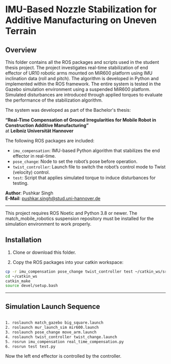 # IMU-Based Nozzle Stabilization for Additive Manufacturing on Uneven Terrain

## Overview

This folder contains all the ROS packages and scripts used in the student thesis project. The project investigates real-time stabilization of end effector of UR10 robotic arms mounted on MiR600 platform using IMU inclination data (roll and pitch). The algorithm is developed in Python and implemented within the ROS framework. The entire system is tested in the Gazebo simulation environment using a suspended MiR600 platform. Simulated disturbances are introduced through applied torques to evaluate the performance of the stabilization algorithm.


The system was developed as part of the Bachelor's thesis:

**“Real-Time Compensation of Ground Irregularities for Mobile Robot in Construction Additive Manufacturing”**  
at **Leibniz Universität Hannover**

The following ROS packages are included:

- `imu_compensation`: IMU-based Python algorithm that stabilizes the end effector in real-time.
- `pose_change`: Node to set the robot’s pose before operation.
- `twist_controller`: Launch file to switch the robot’s control mode to Twist (velocity) control.
- `test`: Script that applies simulated torque to induce disturbances for testing.

**Author**: Pushkar Singh  
**E-Mail**: pushkar.singh@stud.uni-hannover.de

---
This project requires ROS Noetic and Python 3.8 or newer. The match_mobile_robotics suspension repository must be installed for the simulation environment to work properly.

## Installation

1. Clone or download this folder.

2. Copy the ROS packages into your catkin workspace:
```bash
cp -r imu_compensation pose_change twist_controller test ~/catkin_ws/src/
cd ~/catkin_ws
catkin_make
source devel/setup.bash
```
---


## Simulation Launch Sequence
```bash

1. roslaunch match_gazebo big_square.launch
2. roslaunch mur_launch_sim mir600.launch
3. roslaunch pose_change move_arm.launch
4. roslaunch twist_controller twist_change.launch
5. rosrun imu_compensation real_time_compensation.py
6. rosrun test test.py
```
Now the left end effector is controlled by the controller.



 

